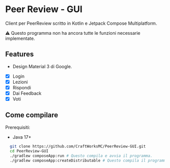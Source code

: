 # Peer Review - GUI

Client per PeerReview scritto in Kotlin e Jetpack Compose Multiplatform.

⚠️ Questo programma non ha ancora tutte le funzioni necessarie implementate.

## Features

- Design Material 3 di Google.
- [x] Login
- [x] Lezioni
- [x] Rispondi
- [x] Dai Feedback
- [x] Voti

## Come compilare

Prerequisiti:

- Java 17+

```bash
  git clone https://github.com/CraftWorksMC/PeerReview-GUI.git
  cd PeerReview-GUI
  ./gradlew composeApp:run # Questo compila e avvia il programma.
  ./gradlew composeApp:createDistributable # Questo compila il programma in un eseguibile.
```
